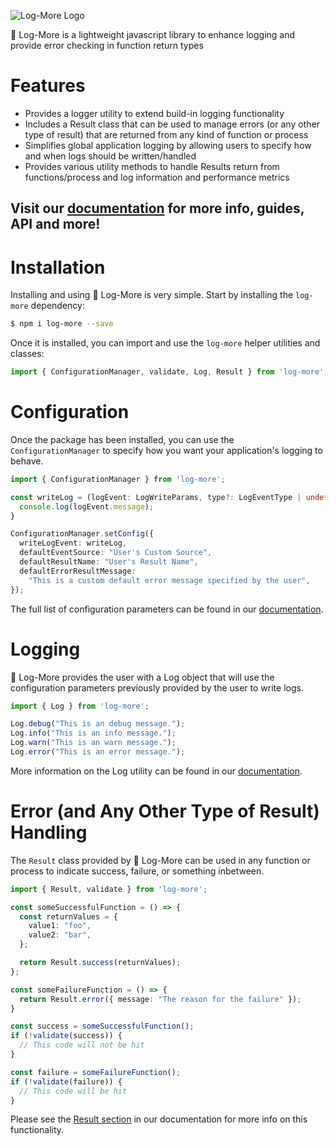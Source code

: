 ![Log-More Logo](http://sullivanpj.com/images/log-more-banner.png)

:notebook: Log-More is a lightweight javascript library to enhance logging and provide error checking in function return types

# Features
- Provides a logger utility to extend build-in logging functionality
- Includes a Result class that can be used to manage errors (or any other type of result) that are returned from any kind of function or process
- Simplifies global application logging by allowing users to specify how and when logs should be written/handled
- Provides various utility methods to handle Results return from functions/process and log information and performance metrics

## Visit our [documentation](https://sullivanpj.github.io/log-more/) for more info, guides, API and more!

# Installation

Installing and using :notebook: Log-More is very simple. Start by installing the `log-more` dependency:

```bash
$ npm i log-more --save
```

Once it is installed, you can import and use the `log-more` helper utilities and classes:

```js
import { ConfigurationManager, validate, Log, Result } from 'log-more';
```

# Configuration

Once the package has been installed, you can use the `ConfigurationManager` to specify how you want your application's logging to behave. 

```ts
import { ConfigurationManager } from 'log-more';

const writeLog = (logEvent: LogWriteParams, type?: LogEventType | undefined) => {
  console.log(logEvent.message);
}

ConfigurationManager.setConfig({
  writeLogEvent: writeLog,
  defaultEventSource: "User's Custom Source",
  defaultResultName: "User's Result Name",
  defaultErrorResultMessage:
    "This is a custom default error message specified by the user",
});
```

The full list of configuration parameters can be found in our [documentation](https://sullivanpj.github.io/log-more/modules.html#Configuration).

# Logging

:notebook: Log-More provides the user with a Log object that will use the configuration parameters previously provided by the user to write logs. 

```ts
import { Log } from 'log-more';

Log.debug("This is an debug message.");
Log.info("This is an info message.");
Log.warn("This is an warn message.");
Log.error("This is an error message.");
```

More information on the Log utility can be found in our [documentation](https://sullivanpj.github.io/log-more/classes/Log.html).

# Error (and Any Other Type of Result) Handling

The `Result` class provided by :notebook: Log-More can be used in any function or process to indicate success, failure, or something inbetween. 

```ts
import { Result, validate } from 'log-more';

const someSuccessfulFunction = () => {
  const returnValues = {
    value1: "foo",
    value2: "bar",
  };

  return Result.success(returnValues);
};

const someFailureFunction = () => {
  return Result.error({ message: "The reason for the failure" });
}

const success = someSuccessfulFunction();
if (!validate(success)) {
  // This code will not be hit
}

const failure = someFailureFunction();
if (!validate(failure)) {
  // This code will be hit
}
```

Please see the [Result section](https://sullivanpj.github.io/log-more/classes/Result.html) in our documentation for more info on this functionality.


